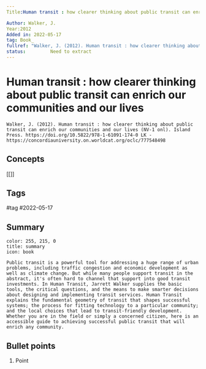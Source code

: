```yaml
---
Title:Human transit : how clearer thinking about public transit can enrich our communities and our lives. 

Author:	Walker, J. 
Year:2012
Added in: 2022-05-17
tag: Book_
fullref: "Walker, J. (2012). Human transit : how clearer thinking about public transit can enrich our communities and our lives (NV-1 onl). Island Press. https://doi.org/10.5822/978-1-61091-174-0 LK - https://concordiauniversity.on.worldcat.org/oclc/777548498"
status:			Need to extract
---
```

# Human transit : how clearer thinking about public transit can enrich our communities and our lives 
```ad-quote
Walker, J. (2012). Human transit : how clearer thinking about public transit can enrich our communities and our lives (NV-1 onl). Island Press. https://doi.org/10.5822/978-1-61091-174-0 LK - https://concordiauniversity.on.worldcat.org/oclc/777548498
```
## Concepts
[[]]
## Tags
#tag 
#2022-05-17

## Summary
```ad-info
color: 255, 215, 0
title: summary
icon: book

Public transit is a powerful tool for addressing a huge range of urban problems, including traffic congestion and economic development as well as climate change. But while many people support transit in the abstract, it's often hard to channel that support into good transit investments. In Human Transit, Jarrett Walker supplies the basic tools, the critical questions, and the means to make smarter decisions about designing and implementing transit services. Human Transit explains the fundamental geometry of transit that shapes successful systems; the process for fitting technology to a particular community; and the local choices that lead to transit-friendly development. Whether you are in the field or simply a concerned citizen, here is an accessible guide to achieving successful public transit that will enrich any community.
```
## Bullet points
1. Point
